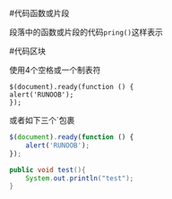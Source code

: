 #代码函数或片段

段落中的函数或片段的代码`pring()`这样表示

#代码区块

使用4个空格或一个制表符

    $(document).ready(function () {
    alert('RUNOOB');
    });

或者如下三个`包裹

```javascript
$(document).ready(function () {
    alert('RUNOOB');
});
```

```java
public void test(){
    System.out.println("test");
}
```


